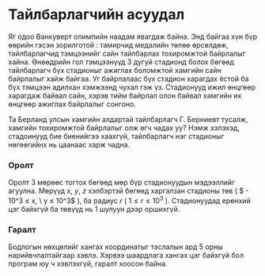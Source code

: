 Тайлбарлагчийн асуудал
============

Яг одоо Ванкуверт олимпийн наадам явагдаж байна. Энд байгаа хүн бүр өөрийн гэсэн зорилготой : тамирчид медалийн төлөө өрсөлдөж, тайлбарлагчид тэмцээнийг сайн тайлбарлах тохиромжтой байрлалыг хайна. Өнөөдрийн гол тэмцээнүүд 3 дугуй стадионд болох бөгөөд тайлбарлагч бүх стадионыг ажиглах боломжтой хамгийн сайн байрлалыг хайж байгаа. Уг байрлалаас бүх стадион харагдах ёстой ба бүх тэмцээн адилхан хэмжээнд чухал гэж үз. Стадионууд ижил өнцгөөр харагдаж байвал сайн, хэрэв тийм байрлал олон байвал хамгийн их өнцгөөр ажиглах байрлалыг сонгоно.

Та Берланд улсын хамгийн алдартай тайлбарлагч Г. Берниевт тусалж, хамгийн тохиромжтой байрлалыг олж өгч чадах уу? Нэмж хэлэхэд, стадоинууд бие биенийгээ хаахгүй, тайлбарлагч нэг стадионыг нөгөөгийнх нь цаанаас харж чадна.
 
### Оролт
Оролт 3 мөрөөс тогтох бөгөөд мөр бүр стадионуудын мэдээллийг агуулна. Мөрүүд $x, \ y, \ z$ хэлбэртэй бөгөөд харгалзан стадионы төв ( $ - 10^3 ≤ x, \ y ≤ 10^3$ ), ба радиус $r$ ( $1 ≤ r ≤ 10^3$ ). Стадионуудад ерөнхий цэг байхгүй ба төвүүд нь 1 шулуун дээр оршихгүй.

### Гаралт
Бодлогын нөхцөлийг хангах координатыг таслалын ард 5 орны нарийвчлалтайгаар хэвлэ. Хэрвээ шаардлага хангах цэг байхгүй бол програм юу ч хэвлэхгүй, гаралт хоосон байна.
